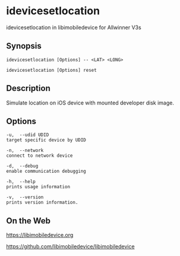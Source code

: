 # idevicesetlocation
idevicesetlocation in libimobiledevice for Allwinner V3s

## Synopsis
```shell
idevicesetlocation [Options] -- <LAT> <LONG>

idevicesetlocation [Options] reset
```
## Description
Simulate location on iOS device with mounted developer disk image.

## Options
```shell
-u,  --udid UDID
target specific device by UDID

-n,  --network
connect to network device

-d,  --debug
enable communication debugging

-h,  --help
prints usage information

-v,  --version
prints version information.
```
## On the Web
https://libimobiledevice.org

https://github.com/libimobiledevice/libimobiledevice
